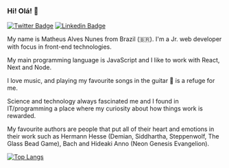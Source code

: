 ### Hi! Olá!  👋
[![Twitter Badge](https://img.shields.io/twitter/url?style=social&url=https://twitter.com/matallves)](https://twitter.com/matallves)
[![Linkedin Badge](https://img.shields.io/badge/LinkedIn--lightgray?style=social&logo=Linkedin&logoColor=blue&url=https://www.linkedin.com/in/matheus-alves-nunes-a6a95a191/)](https://www.linkedin.com/in/matheus-alves-nunes-a6a95a191/)

My name is Matheus Alves Nunes from Brazil (🇧🇷). I'm a Jr. web developer with focus in front-end technologies.

My main programming language is JavaScript and I like to work with React, Next and Node.

I love music, and playing my favourite songs in the guitar :guitar: is a refuge for me.

Science and technology always fascinated me and I found in IT/programming a place where my curiosity about how things work is rewarded.

My favourite authors are people that put all of their heart and emotions in their work such as Hermann Hesse (Demian, Siddhartha, Steppenwolf, The Glass Bead Game), Bach and Hideaki Anno (Neon Genesis Evangelion).

[![Top Langs](https://github-readme-stats.vercel.app/api/top-langs/?username=alnun&layout=compact&theme=radical)](https://github.com/anuraghazra/github-readme-stats)

<!--
**AlNuN/AlNuN** is a ✨ _special_ ✨ repository because its `README.md` (this file) appears on your GitHub profile.

Here are some ideas to get you started:

- 🔭 I’m currently working on ...
- 🌱 I’m currently learning ...
- 👯 I’m looking to collaborate on ...
- 🤔 I’m looking for help with ...
- 💬 Ask me about ...
- 📫 How to reach me: ...
- 😄 Pronouns: ...
- ⚡ Fun fact: ...
-->
